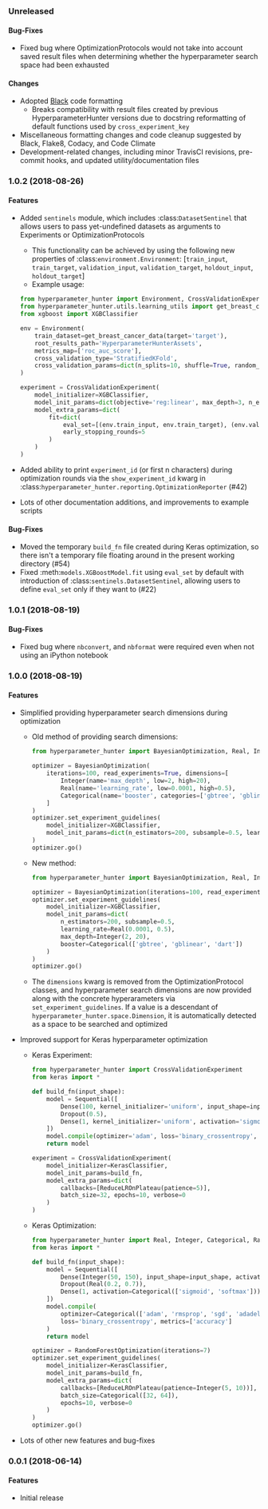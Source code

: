<a name="Unreleased"></a>
### Unreleased

#### Bug-Fixes
* Fixed bug where OptimizationProtocols would not take into account saved result files when 
determining whether the hyperparameter search space had been exhausted

#### Changes
* Adopted [Black](https://github.com/ambv/black) code formatting
    * Breaks compatibility with result files created by previous HyperparameterHunter versions due 
    to docstring reformatting of default functions used by `cross_experiment_key`
* Miscellaneous formatting changes and code cleanup suggested by Black, Flake8, Codacy, and Code 
Climate
* Development-related changes, including minor TravisCI revisions, pre-commit hooks, and updated 
utility/documentation files

<a name="1.0.2"></a>
### 1.0.2 (2018-08-26)

#### Features
* Added `sentinels` module, which includes :class:`DatasetSentinel` that allows users to pass yet-undefined datasets as arguments
to Experiments or OptimizationProtocols
    * This functionality can be achieved by using the following new properties of :class:`environment.Environment`:
    [`train_input`, `train_target`, `validation_input`, `validation_target`, `holdout_input`, `holdout_target`]
    * Example usage:

    ```python
    from hyperparameter_hunter import Environment, CrossValidationExperiment
    from hyperparameter_hunter.utils.learning_utils import get_breast_cancer_data
    from xgboost import XGBClassifier

    env = Environment(
        train_dataset=get_breast_cancer_data(target='target'),
        root_results_path='HyperparameterHunterAssets',
        metrics_map=['roc_auc_score'],
        cross_validation_type='StratifiedKFold',
        cross_validation_params=dict(n_splits=10, shuffle=True, random_state=32),
    )

    experiment = CrossValidationExperiment(
        model_initializer=XGBClassifier,
        model_init_params=dict(objective='reg:linear', max_depth=3, n_estimators=100, subsample=0.5),
        model_extra_params=dict(
            fit=dict(
                eval_set=[(env.train_input, env.train_target), (env.validation_input, env.validation_target)],
                early_stopping_rounds=5
            )
        )
    )
    ```

* Added ability to print `experiment_id` (or first n characters) during optimization rounds via the `show_experiment_id` kwarg in
:class:`hyperparameter_hunter.reporting.OptimizationReporter` (#42)
* Lots of other documentation additions, and improvements to example scripts

#### Bug-Fixes
* Moved the temporary `build_fn` file created during Keras optimization, so there isn't a temporary file floating around in the
present working directory (#54)
* Fixed :meth:`models.XGBoostModel.fit` using `eval_set` by default with introduction of :class:`sentinels.DatasetSentinel`,
allowing users to define `eval_set` only if they want to (#22)

<a name="1.0.1"></a>
### 1.0.1 (2018-08-19)

#### Bug-Fixes
* Fixed bug where `nbconvert`, and `nbformat` were required even when not using an iPython notebook

<a name="1.0.0"></a>
### 1.0.0 (2018-08-19)

#### Features
* Simplified providing hyperparameter search dimensions during optimization
    * Old method of providing search dimensions:

        ```python
        from hyperparameter_hunter import BayesianOptimization, Real, Integer, Categorical

        optimizer = BayesianOptimization(
            iterations=100, read_experiments=True, dimensions=[
                Integer(name='max_depth', low=2, high=20),
                Real(name='learning_rate', low=0.0001, high=0.5),
                Categorical(name='booster', categories=['gbtree', 'gblinear', 'dart'])
            ]
        )
        optimizer.set_experiment_guidelines(
            model_initializer=XGBClassifier,
            model_init_params=dict(n_estimators=200, subsample=0.5, learning_rate=0.1)
        )
        optimizer.go()
        ```
    * New method:

        ```python
        from hyperparameter_hunter import BayesianOptimization, Real, Integer, Categorical

        optimizer = BayesianOptimization(iterations=100, read_experiments=True)
        optimizer.set_experiment_guidelines(
            model_initializer=XGBClassifier,
            model_init_params=dict(
                n_estimators=200, subsample=0.5,
                learning_rate=Real(0.0001, 0.5),
                max_depth=Integer(2, 20),
                booster=Categorical(['gbtree', 'gblinear', 'dart'])
            )
        )
        optimizer.go()
        ```
    * The `dimensions` kwarg is removed from the OptimizationProtocol classes, and hyperparameter search dimensions are now provided along with the concrete hyperarameters via `set_experiment_guidelines`. If a value is a descendant of `hyperparameter_hunter.space.Dimension`, it is automatically detected as a space to be searched and optimized
* Improved support for Keras hyperparameter optimization
    * Keras Experiment:

        ```python
        from hyperparameter_hunter import CrossValidationExperiment
        from keras import *

        def build_fn(input_shape):
            model = Sequential([
                Dense(100, kernel_initializer='uniform', input_shape=input_shape, activation='relu'),
                Dropout(0.5),
                Dense(1, kernel_initializer='uniform', activation='sigmoid')
            ])
            model.compile(optimizer='adam', loss='binary_crossentropy', metrics=['accuracy'])
            return model

        experiment = CrossValidationExperiment(
            model_initializer=KerasClassifier,
            model_init_params=build_fn,
            model_extra_params=dict(
                callbacks=[ReduceLROnPlateau(patience=5)],
                batch_size=32, epochs=10, verbose=0
            )
        )
        ```
    * Keras Optimization:

        ```python
        from hyperparameter_hunter import Real, Integer, Categorical, RandomForestOptimization
        from keras import *

        def build_fn(input_shape):
            model = Sequential([
                Dense(Integer(50, 150), input_shape=input_shape, activation='relu'),
                Dropout(Real(0.2, 0.7)),
                Dense(1, activation=Categorical(['sigmoid', 'softmax']))
            ])
            model.compile(
                optimizer=Categorical(['adam', 'rmsprop', 'sgd', 'adadelta']),
                loss='binary_crossentropy', metrics=['accuracy']
            )
            return model

        optimizer = RandomForestOptimization(iterations=7)
        optimizer.set_experiment_guidelines(
            model_initializer=KerasClassifier,
            model_init_params=build_fn,
            model_extra_params=dict(
                callbacks=[ReduceLROnPlateau(patience=Integer(5, 10))],
                batch_size=Categorical([32, 64]),
                epochs=10, verbose=0
            )
        )
        optimizer.go()
        ```
* Lots of other new features and bug-fixes

<a name="0.0.1"></a>
### 0.0.1 (2018-06-14)

#### Features
* Initial release